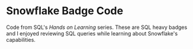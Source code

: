 # Snowflake Badge Code

Code from SQL's *Hands on Learning* series. These are SQL heavy badges and I enjoyed reviewing SQL queries while learning about Snowflake's capabilities.
